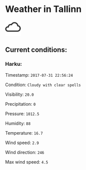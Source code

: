 # Weather in Tallinn 

<img src= 'images/cloud.png' width= '50' /> 

## Current conditions: 

### Harku: 

Timestamp: ``` 2017-07-31 22:56:24 ``` 

Condition: ``` Cloudy with clear spells ``` 

Visibility: ``` 20.0 ``` 

Precipitation: ``` 0 ``` 

Pressure: ``` 1012.5 ``` 

Humidity: ``` 88 ``` 

Temperature: ``` 16.7 ``` 

Wind speed: ``` 2.9 ``` 

Wind direction: ``` 246 ``` 

Max wind speed: ``` 4.5 ``` 

